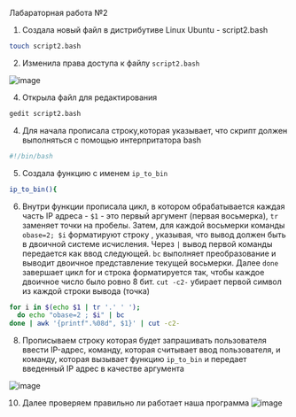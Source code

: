 Лабараторная работа №2

1. Создала новый файл в дистрибутиве Linux Ubuntu - script2.bash

```bash
touch script2.bash
```
2. Изменила права доступа к файлу `script2.bash`

![image](https://github.com/user-attachments/assets/1db68f8f-c71a-4e1b-9648-069d9db272da)

4. Открыла файл для редактирования

```bash
gedit script2.bash
```
4. Для начала прописала строку,которая указывает, что скрипт должен выполняться с помощью интерпритатора bash

```bash
#!/bin/bash
```

5. Cоздала функцию с именем `ip_to_bin`
```bash
ip_to_bin(){
```

6. Внутри функции прописала цикл, в котором обрабатывается каждая часть IP адреса - `$1` - это первый аргумент (первая восьмерка), `tr` заменяет точки на пробелы.
Затем, для каждой восьмерки команды `obase=2; $i` форматируют строку , указывая, что вывод должен быть в двоичной системе исчисления. Через `|` вывод первой команды передается как ввод
следующей. `bc` выполняет преобразование и выводит двоичное представление текущей восьмерки.
Далее `done` завершает цикл for и строка форматируется так, чтобы каждое двоичное число было ровно 8 бит. `cut -c2-` убирает первой символ из каждой строки вывода (точка)
```bash
for i in $(echo $1 | tr '.' ' ');
  do echo "obase=2 ; $i" | bc
done | awk '{printf".%08d", $1}' | cut -c2-
```
8. Прописываем строку которая будет запрашивать пользователя ввести IP-адрес, команду, которая считывает ввод пользователя, и команду, которая вызывает функцию `ip_to_bin` и передает  введенный IP
   адрес в качестве аргумента
   
![image](https://github.com/user-attachments/assets/6cb94691-6923-44e6-9b0b-a2722c81ff0f)

10. Далее проверяем правильно ли работает наша программа
![image](https://github.com/user-attachments/assets/6942ff89-f182-4621-9980-bd135e576255)
